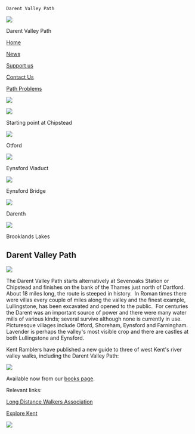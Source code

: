     Darent Valley Path 

[![](../../ramblers-logo.gif)](http://www.kentramblers.org.uk)

Darent Valley Path

[Home](http://www.kentramblers.org.uk)

[News](../../news/index.htm)

[Support us](../../volunteering/index.htm)

[Contact Us](../../feedback/index.htm)

[Path Problems](../../path_problems/index.htm)

![](../../banners/autumn_oasts.jpg)

![](images/chipstead.JPG)

Starting point at Chipstead

![](images/otford.jpg)

Otford

![](images/viaduct.jpg)

Eynsford Viaduct

![](images/eynsford.jpg)

Eynsford Bridge

![](images/darenth.jpg)

Darenth

![](images/brooklands.jpg)

Brooklands Lakes

## Darent Valley Path

![](images/route.gif)

The Darent Valley Path starts alternatively at Sevenoaks Station or Chipstead and finishes on the bank of the Thames just north of Dartford.  About 18 miles long, the route is steeped in history.  In Roman times there were villas every couple of miles along the valley and the finest example, Lullingstone, has been excavated and opened to the public.  For centuries the Darent was an important source of power and there were many water mills of various kinds; several survive although none is currently in use.  Picturesque villages include Otford, Shoreham, Eynsford and Farningham.  Lavender is perhaps the valley's most visible crop and there are castles at both Lullingstone and Eynsford.

Kent Ramblers have published a new guide to three of west Kent's river valley walks, including the Darent Valley Path:

[![](../../Books/images/trvwwk_cover_front.jpg)](../../Books/index.htm)

Available now from our [books page](../../Books/index.htm).

Relevant links:

[Long Distance Walkers Association](https://www.ldwa.org.uk/ldp/members/show_path.php?path_name=Darent+Valley+Path)

[Explore Kent](https://explorekent.org/activities/darent-valley-path/)

![](../../footer-bg.png)
